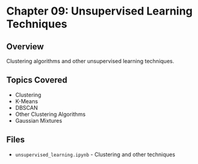 # Chapter 09: Unsupervised Learning Techniques

## Overview
Clustering algorithms and other unsupervised learning techniques.

## Topics Covered
- Clustering
- K-Means
- DBSCAN
- Other Clustering Algorithms
- Gaussian Mixtures

## Files
- `unsupervised_learning.ipynb` - Clustering and other techniques

